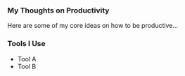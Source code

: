 ### My Thoughts on Productivity <Badge type="info" text="Evergreen" />

Here are some of my core ideas on how to be productive...

### Tools I Use <Badge type="tip" text="List" />

*   Tool A
*   Tool B